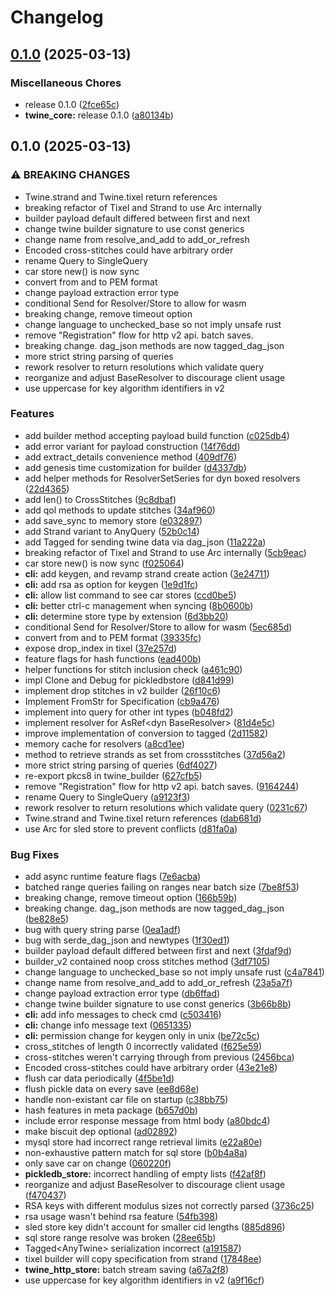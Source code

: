 # Changelog

## [0.1.0](https://github.com/twine-protocol/twine-rs/compare/v0.1.0...v0.1.0) (2025-03-13)


### Miscellaneous Chores

* release 0.1.0 ([2fce65c](https://github.com/twine-protocol/twine-rs/commit/2fce65c1fbe254581f976e9bb3ff5ccff3481a69))
* **twine_core:** release 0.1.0 ([a80134b](https://github.com/twine-protocol/twine-rs/commit/a80134bbb2e01741de7eea45dee2020f348ee8de))

## 0.1.0 (2025-03-13)


### ⚠ BREAKING CHANGES

* Twine.strand and Twine.tixel return references
* breaking refactor of Tixel and Strand to use Arc internally
* builder payload default differed between first and next
* change twine builder signature to use const generics
* change name from resolve_and_add to add_or_refresh
* Encoded cross-stitches could have arbitrary order
* rename Query to SingleQuery
* car store new() is now sync
* convert from and to PEM format
* change payload extraction error type
* conditional Send for Resolver/Store to allow for wasm
* breaking change, remove timeout option
* change language to unchecked_base so not imply unsafe rust
* remove "Registration" flow for http v2 api. batch saves.
* breaking change. dag_json methods are now tagged_dag_json
* more strict string parsing of queries
* rework resolver to return resolutions which validate query
* reorganize and adjust BaseResolver to discourage client usage
* use uppercase for key algorithm identifiers in v2

### Features

* add builder method accepting payload build function ([c025db4](https://github.com/twine-protocol/twine-rs/commit/c025db4aaffa53c051afbb61ae9482e02c911237))
* add error variant for payload construction ([14f76dd](https://github.com/twine-protocol/twine-rs/commit/14f76dd1a9779a1ebfa396fe1602f7633c07adcd))
* add extract_details convenience method ([409df76](https://github.com/twine-protocol/twine-rs/commit/409df762d934c528c23acf6728e13a115d992f72))
* add genesis time customization for builder ([d4337db](https://github.com/twine-protocol/twine-rs/commit/d4337db30a88657247806bd6afb639ddf793fca8))
* add helper methods for ResolverSetSeries for dyn boxed resolvers ([22d4365](https://github.com/twine-protocol/twine-rs/commit/22d43655b81575e269a2e3ac17e4e12a294fab55))
* add len() to CrossStitches ([9c8dbaf](https://github.com/twine-protocol/twine-rs/commit/9c8dbaffbc687af1fe20ce781408cb4321667905))
* add qol methods to update stitches ([34af960](https://github.com/twine-protocol/twine-rs/commit/34af960e3c1f6bfd1ef3a2c58842d9e6f73f06a4))
* add save_sync to memory store ([e032897](https://github.com/twine-protocol/twine-rs/commit/e0328970316d61e76a8d37320c33e6a84e0d5da9))
* add Strand variant to AnyQuery ([52b0c14](https://github.com/twine-protocol/twine-rs/commit/52b0c142f4523e559ac1c9eed721bab1eb344667))
* add Tagged for sending twine data via dag_json ([11a222a](https://github.com/twine-protocol/twine-rs/commit/11a222a2b51d242b1cb89d73160758bab584d9c2))
* breaking refactor of Tixel and Strand to use Arc internally ([5cb9eac](https://github.com/twine-protocol/twine-rs/commit/5cb9eac43fcf0ce2c27bf7ef3afb9a29034000c1))
* car store new() is now sync ([f025064](https://github.com/twine-protocol/twine-rs/commit/f025064aae0243c5eff5ba3cdf525fe9b52812c2))
* **cli:** add keygen, and revamp strand create action ([3e24711](https://github.com/twine-protocol/twine-rs/commit/3e247116b80dfd3bb4549ece2bd0823feca7c420))
* **cli:** add rsa as option for keygen ([1e9d1fc](https://github.com/twine-protocol/twine-rs/commit/1e9d1fc9f93af49a4983260c18685d8eea3fc9f5))
* **cli:** allow list command to see car stores ([ccd0be5](https://github.com/twine-protocol/twine-rs/commit/ccd0be5badec0aeaa37ed0e1c343c6796f61be16))
* **cli:** better ctrl-c management when syncing ([8b0600b](https://github.com/twine-protocol/twine-rs/commit/8b0600bdb5d5070da7bdb0aa7297e9bb03038ccf))
* **cli:** determine store type by extension ([6d3bb20](https://github.com/twine-protocol/twine-rs/commit/6d3bb204c43f5cb4bcc772c91e7eab06140c3159))
* conditional Send for Resolver/Store to allow for wasm ([5ec685d](https://github.com/twine-protocol/twine-rs/commit/5ec685d3356e84e02467d707f24f909458464827))
* convert from and to PEM format ([39335fc](https://github.com/twine-protocol/twine-rs/commit/39335fcd9e00fe0f479142fbbfb6633cdfa2ad15))
* expose drop_index in tixel ([37e257d](https://github.com/twine-protocol/twine-rs/commit/37e257d2b71051abd94fcae5ddacc3d7c8d50530))
* feature flags for hash functions ([ead400b](https://github.com/twine-protocol/twine-rs/commit/ead400b3baa5c6e011f9c57a80f2229aa220ae7c))
* helper functions for stitch inclusion check ([a461c90](https://github.com/twine-protocol/twine-rs/commit/a461c90f72dd72472c98247fe998cfa3b906de64))
* impl Clone and Debug for pickledbstore ([d841d99](https://github.com/twine-protocol/twine-rs/commit/d841d99d4527f9ed463b5b3c90d03e5a8a89bd44))
* implement drop stitches in v2 builder ([26f10c6](https://github.com/twine-protocol/twine-rs/commit/26f10c687fe2f99ba44dd62498129310c44f24eb))
* Implement FromStr for Specification ([cb9a476](https://github.com/twine-protocol/twine-rs/commit/cb9a4768bf559e6d21576739b40588353dfa4ea8))
* implement into query for other int types ([b048fd2](https://github.com/twine-protocol/twine-rs/commit/b048fd2e2950c62a258ed05540aa2ab6faa9c542))
* implement resolver for AsRef&lt;dyn BaseResolver&gt; ([81d4e5c](https://github.com/twine-protocol/twine-rs/commit/81d4e5ccce92046d9fcda0e4547f96527494ba38))
* improve implementation of conversion to tagged ([2d11582](https://github.com/twine-protocol/twine-rs/commit/2d11582dfe5c087bd613fd36ed7adc6df28e72db))
* memory cache for resolvers ([a8cd1ee](https://github.com/twine-protocol/twine-rs/commit/a8cd1eec6444255e997e24a787298d7e7c472bb3))
* method to retrieve strands as set from crossstitches ([37d56a2](https://github.com/twine-protocol/twine-rs/commit/37d56a2f08dd11fb24f9b44a2c0ecf28784b4309))
* more strict string parsing of queries ([6df4027](https://github.com/twine-protocol/twine-rs/commit/6df40279a5d6e5e5b1e9608d505bacb918accf66))
* re-export pkcs8 in twine_builder ([627cfb5](https://github.com/twine-protocol/twine-rs/commit/627cfb596d3a47088f704bf8dbe36e9c980b8ccf))
* remove "Registration" flow for http v2 api. batch saves. ([9164244](https://github.com/twine-protocol/twine-rs/commit/916424475a5e258685b77a743f6490b8134b55fb))
* rename Query to SingleQuery ([a9123f3](https://github.com/twine-protocol/twine-rs/commit/a9123f3bd3dadc4388e3536ffaaa33ba9a45ee59))
* rework resolver to return resolutions which validate query ([0231c67](https://github.com/twine-protocol/twine-rs/commit/0231c67e18e64d6697af4a7b59fd2c12a02fd954))
* Twine.strand and Twine.tixel return references ([dab681d](https://github.com/twine-protocol/twine-rs/commit/dab681d0fa3a00a34a280fc77955ba9f28b81b16))
* use Arc for sled store to prevent conflicts ([d81fa0a](https://github.com/twine-protocol/twine-rs/commit/d81fa0a97fdbf59d2557c226dc9fbd296bf1ceb0))


### Bug Fixes

* add async runtime feature flags ([7e6acba](https://github.com/twine-protocol/twine-rs/commit/7e6acbabd612f5f40b369fc004cad8e5ef58127b))
* batched range queries failing on ranges near batch size ([7be8f53](https://github.com/twine-protocol/twine-rs/commit/7be8f5314b7c9ad9b7028807e29cff5f44079d39))
* breaking change, remove timeout option ([166b59b](https://github.com/twine-protocol/twine-rs/commit/166b59b52dcb5d0e22cfcb6a832f8dc9ef1db0d3))
* breaking change. dag_json methods are now tagged_dag_json ([be828e5](https://github.com/twine-protocol/twine-rs/commit/be828e5ffb0cafccf6411ef24d681e6ef2a3b2f1))
* bug with query string parse ([0ea1adf](https://github.com/twine-protocol/twine-rs/commit/0ea1adf1e2b261b56a5d6b529d730d99ac492d30))
* bug with serde_dag_json and newtypes ([1f30ed1](https://github.com/twine-protocol/twine-rs/commit/1f30ed14867baebb31d9745c42a2f57664aa127b))
* builder payload default differed between first and next ([3fdaf9d](https://github.com/twine-protocol/twine-rs/commit/3fdaf9d84602272078efb681a765ca45a10af0c6))
* builder_v2 contained noop cross stitches method ([3df7105](https://github.com/twine-protocol/twine-rs/commit/3df71056b6ec0ef69546d0b4b6786f2a22b302b2))
* change language to unchecked_base so not imply unsafe rust ([c4a7841](https://github.com/twine-protocol/twine-rs/commit/c4a7841a30abdd75fce0cac387bd1808d737929e))
* change name from resolve_and_add to add_or_refresh ([23a5a7f](https://github.com/twine-protocol/twine-rs/commit/23a5a7f48d4d22573dce129a5db25544d4e9d2df))
* change payload extraction error type ([db6ffad](https://github.com/twine-protocol/twine-rs/commit/db6ffade8468c78163b36472a6211cbff772cb23))
* change twine builder signature to use const generics ([3b66b8b](https://github.com/twine-protocol/twine-rs/commit/3b66b8bf4e8e0b8592ee3e0df075b010937b5a12))
* **cli:** add info messages to check cmd ([c503416](https://github.com/twine-protocol/twine-rs/commit/c503416de5ce59bd9ac645266a0894efe05d9042))
* **cli:** change info message text ([0651335](https://github.com/twine-protocol/twine-rs/commit/0651335c94f786b8c4e458eee055d7f8f519539d))
* **cli:** permission change for keygen only in unix ([be72c5c](https://github.com/twine-protocol/twine-rs/commit/be72c5c7762c2c06357f84c3febcd749ebd7e0d2))
* cross_stitches of length 0 incorrectly validated ([f625e59](https://github.com/twine-protocol/twine-rs/commit/f625e59963014f19257d596a8e3ebec61f0dbcf4))
* cross-stitches weren't carrying through from previous ([2456bca](https://github.com/twine-protocol/twine-rs/commit/2456bca7a1092f02dd730dae78bee89fe5720eed))
* Encoded cross-stitches could have arbitrary order ([43e21e8](https://github.com/twine-protocol/twine-rs/commit/43e21e8dcbd522ff7f1bd22f1eb88af635adbb2f))
* flush car data periodically ([4f5be1d](https://github.com/twine-protocol/twine-rs/commit/4f5be1dfca12908581800b184aaecc8f589ab72f))
* flush pickle data on every save ([ee8d68e](https://github.com/twine-protocol/twine-rs/commit/ee8d68ee5cdb2414f13bd1c8ba3c99bfd2f9b92c))
* handle non-existant car file on startup ([c38bb75](https://github.com/twine-protocol/twine-rs/commit/c38bb7533cdd56aee0e88760682e9db8c06448bc))
* hash features in meta package ([b657d0b](https://github.com/twine-protocol/twine-rs/commit/b657d0ba496e9f42c39be69be52c4757e7e7cebc))
* include error response message from html body ([a80bdc4](https://github.com/twine-protocol/twine-rs/commit/a80bdc4521bda56e6c4d404fbe872810d9d3fed6))
* make biscuit dep optional ([ad02892](https://github.com/twine-protocol/twine-rs/commit/ad028924bda11702ce5739cd20c037fac7447b24))
* mysql store had incorrect range retrieval limits ([e22a80e](https://github.com/twine-protocol/twine-rs/commit/e22a80ee7bc3eaa191214f961b511b564496232b))
* non-exhaustive pattern match for sql store ([b0b4a8a](https://github.com/twine-protocol/twine-rs/commit/b0b4a8a8f820dd7f0b65eca357bde6d9478f7dd9))
* only save car on change ([060220f](https://github.com/twine-protocol/twine-rs/commit/060220f2913117302187a7229dd549b06c700a08))
* **pickledb_store:** incorrect handling of empty lists ([f42af8f](https://github.com/twine-protocol/twine-rs/commit/f42af8fd2c77c0838670a503c04d84341c0b7b83))
* reorganize and adjust BaseResolver to discourage client usage ([f470437](https://github.com/twine-protocol/twine-rs/commit/f4704378f333bfd42bf0a522f57b6b921fc531ad))
* RSA keys with different modulus sizes not correctly parsed ([3736c25](https://github.com/twine-protocol/twine-rs/commit/3736c25a4d11a79713dc0130e2aecaa9fc374b71))
* rsa usage wasn't behind rsa feature ([54fb398](https://github.com/twine-protocol/twine-rs/commit/54fb39878e3c970102defe7cd6c7abe2bba8d774))
* sled store key didn't account for smaller cid lengths ([885d896](https://github.com/twine-protocol/twine-rs/commit/885d8966831436c461dd9ced2a498b21e523bd18))
* sql store range resolve was broken ([28ee65b](https://github.com/twine-protocol/twine-rs/commit/28ee65bf0d5ff69f2813b7efd8e361af13352d7a))
* Tagged&lt;AnyTwine&gt; serialization incorrect ([a191587](https://github.com/twine-protocol/twine-rs/commit/a1915870564f986f9372c6d8605ff3ff85b12c16))
* tixel builder will copy specification from strand ([17848ee](https://github.com/twine-protocol/twine-rs/commit/17848ee920b70c5c0fdc9629496cc5bfd8d8a260))
* **twine_http_store:** batch stream saving ([a67a2f8](https://github.com/twine-protocol/twine-rs/commit/a67a2f8cea830a96fdb928410ff9ec102c788d19))
* use uppercase for key algorithm identifiers in v2 ([a9f16cf](https://github.com/twine-protocol/twine-rs/commit/a9f16cf0690a5b537b9485ceead796b9bfeadeeb))
